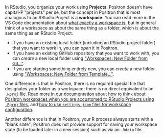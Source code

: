 In RStudio, you organize your work using **Projects**. Positron doesn't have capital-P "projects" per se, but the concept in Positron that is most analogous to an RStudio Project is a **workspace**. You can read more in the VS Code documentation about [what exactly a workspace is](https://code.visualstudio.com/docs/editor/workspaces), but in general think of a workspace as about the same thing as a folder, which is about the same thing as an RStudio Project.

- If you have an existing local folder (including an RStudio project folder) that you want to work in, you can _open_ it in Positron.
- If you have an existing GitHub repository that you want to work with, you can _create_ a new local folder using ["Workspaces: New Folder from Git..."](command:positron.workbench.action.newFolderFromGit).
- If you are starting something entirely new, you can _create_ a new folder using ["Workspaces: New Folder from Template..."](command:positron.workbench.action.newFolderFromTemplate).

One difference is that in Positron, there is no required special file that designates your folder as a workspace; there is no direct equivalent to an `.Rproj` file. Read more in our documentation about [how to think about Positron workspaces when you are accustomed to RStudio Projects using `.Rproj` files](https://positron.posit.co/rstudio-rproj-file.html), and [how to use `settings.json` files for workspace configuration](https://positron.posit.co/rstudio-rproj-file.html#positron-workspaces-and-settings.json).

Another difference is that in Positron, your R process always starts with a "blank slate"; Positron does not provide support for saving your workspace state (to be loaded later in a new session) such as via an `.Rdata` file.
